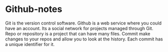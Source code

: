 # Github-notes
Git is the version control software. Github is a web service where you could have an account. Its a social network for projects managed through Git. Repo or repository is a project that can have many files. Commit make changes to your repos and allow you to look at the history. Each commit has a unique identifier for it.
